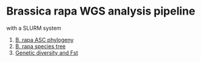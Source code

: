 # Brassica rapa WGS analysis pipeline
with a SLURM system

1. [B. rapa ASC phylogeny](https://github.com/anhong11/Brapa_analysis/blob/main/Brapa%20phylogeny.MD)
2. [B. rapa species tree](https://github.com/anhong11/Brapa_analysis/blob/main/Brapa%20species%20tree.MD)
3. [Genetic diversity and Fst](https://github.com/anhong11/Brapa_analysis/blob/main/Genetic%20diversity%20and%20Fst.MD)
